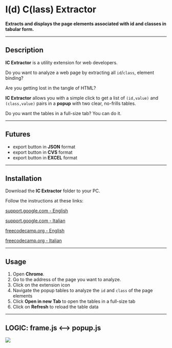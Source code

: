# I(d) C(lass) Extractor

**Extracts and displays the page elements associated with id and classes in tabular form.**

---

## Description

**IC Extractor** is a utility extension for web developers.

Do you want to analyze a web page by extracting all `id`/`class`, element binding?

Are you getting lost in the tangle of HTML?

**IC Extractor** allows you with a simple click to get a list of `(id,value)` and `(class,value)` pairs in a **popup** with two clear, no-frills tables.

Do you want the tables in a full-size tab? You can do it.

---

## Futures

- export button in **JSON** format
- export button in **CVS** format
- export button in **EXCEL** format

---

## Installation

Download the **IC Extractor** folder to your PC.

Follow the instructions at these links:

[support.google.com - English](https://support.google.com/chrome/a/answer/2714278?hl=it)

[support.google.com - Italian](https://support.google.com/chrome/a/answer/2714278?hl=en)

[freecodecamp.org - English](https://www.freecodecamp.org/news/building-chrome-extension/)

[freecodecamp.org - Italian](https://www.freecodecamp.org/italian/news/come-create-your-extension-of-google-chrome/)

---

## Usage

1. Open **Chrome**.
2. Go to the address of the page you want to analyze.
3. Click on the extension icon
4. Navigate the popup tables to analyze the `id` and `class` of the page elements
5. Click **Open in new Tab** to open the tables in a full-size tab
6. Click on **Refresh** to reload the table data

---

## LOGIC: frame.js <--> popup.js

[![](https://mermaid.ink/img/pako:eNqNU8lu2zAQ_RViTjZACZJlLSFaA0XTQw9piySnQkAwESeOUG0lqbSK4Xx7qS21nTQoDwJFvjfvzcIdZLUkEKDpZ0tVRuc5bhWWacXsalCZPMsbrAy7s6d0_vXiHzcvj5u6aZuXx1RQSZW5xtuCPsu37z8WqPUIwWISYs8eZkeOs9kMe8EUoey0QUPZPVbbydWX2hCrH0g9UybkVY9k71lqq1A2BRlKYaRQoekog37rOMtJByssukf6hrMEVfLAlAUOBDH-XvZa1_WHkTTlk5n8oVc_EDnxKeZaaGvxQHGxfBXO2aSp-lZqY0kzf8QrygxT21tceJytvP4Thpy5XrA8THKzOW6RYDLXTYHdpynaYhJw5_Bv0IcO_neEvxkdW-DslZglaW2rcYm_2LsntrvJpeY32XC3P2mKpNNyA4eSVIm5tLO_61EpmHurkYKwW4nqRz8Ke4vD1tRXXZWBMKolDm0jbaDpnYC4QzsqHOzsgtjBbxB-7LmJ50Xrs9hPvNBfcehAOH7orqLEj5JgHcVRHCfxnsNjXdsQvut7_VqFXhCchUGw5kAyN7W6GB_n8EYHje8DYdDc_wH2dT85?type=png)](https://mermaid.live/edit#pako:eNqNU8lu2zAQ_RViTjZACZJlLSFaA0XTQw9piySnQkAwESeOUG0lqbSK4Xx7qS21nTQoDwJFvjfvzcIdZLUkEKDpZ0tVRuc5bhWWacXsalCZPMsbrAy7s6d0_vXiHzcvj5u6aZuXx1RQSZW5xtuCPsu37z8WqPUIwWISYs8eZkeOs9kMe8EUoey0QUPZPVbbydWX2hCrH0g9UybkVY9k71lqq1A2BRlKYaRQoekog37rOMtJByssukf6hrMEVfLAlAUOBDH-XvZa1_WHkTTlk5n8oVc_EDnxKeZaaGvxQHGxfBXO2aSp-lZqY0kzf8QrygxT21tceJytvP4Thpy5XrA8THKzOW6RYDLXTYHdpynaYhJw5_Bv0IcO_neEvxkdW-DslZglaW2rcYm_2LsntrvJpeY32XC3P2mKpNNyA4eSVIm5tLO_61EpmHurkYKwW4nqRz8Ke4vD1tRXXZWBMKolDm0jbaDpnYC4QzsqHOzsgtjBbxB-7LmJ50Xrs9hPvNBfcehAOH7orqLEj5JgHcVRHCfxnsNjXdsQvut7_VqFXhCchUGw5kAyN7W6GB_n8EYHje8DYdDc_wH2dT85)
